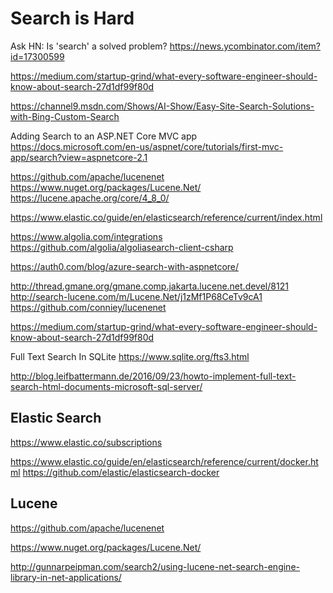 # Search is Hard

Ask HN: Is 'search' a solved problem?
https://news.ycombinator.com/item?id=17300599


https://medium.com/startup-grind/what-every-software-engineer-should-know-about-search-27d1df99f80d

https://channel9.msdn.com/Shows/AI-Show/Easy-Site-Search-Solutions-with-Bing-Custom-Search

Adding Search to an ASP.NET Core MVC app
https://docs.microsoft.com/en-us/aspnet/core/tutorials/first-mvc-app/search?view=aspnetcore-2.1

https://github.com/apache/lucenenet
https://www.nuget.org/packages/Lucene.Net/
https://lucene.apache.org/core/4_8_0/

https://www.elastic.co/guide/en/elasticsearch/reference/current/index.html

https://www.algolia.com/integrations
https://github.com/algolia/algoliasearch-client-csharp

https://auth0.com/blog/azure-search-with-aspnetcore/


http://thread.gmane.org/gmane.comp.jakarta.lucene.net.devel/8121
http://search-lucene.com/m/Lucene.Net/j1zMf1P68CeTv9cA1
https://github.com/conniey/lucenenet

https://medium.com/startup-grind/what-every-software-engineer-should-know-about-search-27d1df99f80d

Full Text Search In SQLite
https://www.sqlite.org/fts3.html

http://blog.leifbattermann.de/2016/09/23/howto-implement-full-text-search-html-documents-microsoft-sql-server/

## Elastic Search

https://www.elastic.co/subscriptions

https://www.elastic.co/guide/en/elasticsearch/reference/current/docker.html
https://github.com/elastic/elasticsearch-docker

## Lucene

https://github.com/apache/lucenenet

https://www.nuget.org/packages/Lucene.Net/

http://gunnarpeipman.com/search2/using-lucene-net-search-engine-library-in-net-applications/
